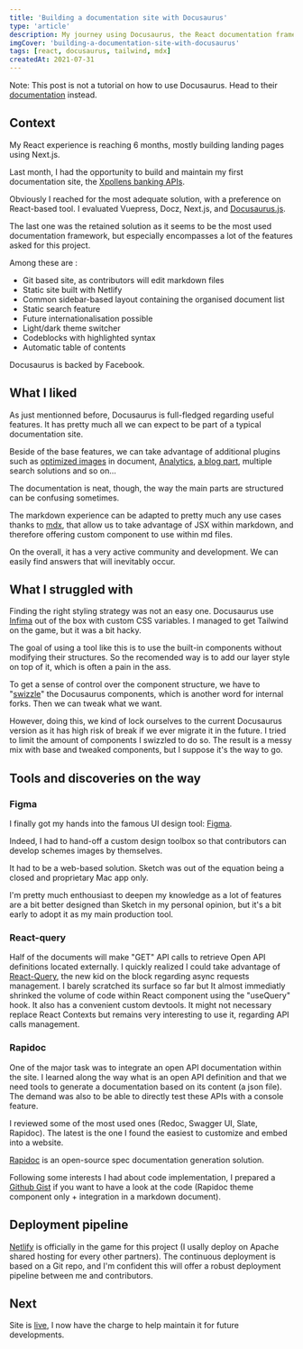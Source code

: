 ```yaml
---
title: 'Building a documentation site with Docusaurus'
type: 'article'
description: My journey using Docusaurus, the React documentation framework
imgCover: 'building-a-documentation-site-with-docusaurus'
tags: [react, docusaurus, tailwind, mdx]
createdAt: 2021-07-31
---
```


Note: This post is not a tutorial on how to use Docusaurus. Head to their [documentation](https://docusaurus.io/) instead.

## Context

My React experience is reaching 6 months, mostly building landing pages using Next.js.

Last month, I had the opportunity to build and maintain my first documentation site, the [Xpollens banking APIs](http://docs.xpollens.com/).

Obviously I reached for the most adequate solution, with a preference on React-based tool. I evaluated Vuepress, Docz, Next.js, and [Docusaurus.js](https://docusaurus.io/).

The last one was the retained solution as it seems to be the most used documentation framework, but especially encompasses a lot of the features asked for this project.

Among these are :

- Git based site, as contributors will edit markdown files
- Static site built with Netlify
- Common sidebar-based layout containing the organised document list
- Static search feature
- Future internationalisation possible
- Light/dark theme switcher
- Codeblocks with highlighted syntax
- Automatic table of contents

Docusaurus is backed by Facebook.

## What I liked

As just mentionned before, Docusaurus is full-fledged regarding useful features. It has pretty much all we can expect to be part of a typical documentation site.

Beside of the base features, we can take advantage of additional plugins such as [optimized images](https://docusaurus.io/docs/api/plugins/@docusaurus/plugin-ideal-image) in document, [Analytics](https://docusaurus.io/docs/api/plugins/@docusaurus/plugin-google-analytics), [a blog part](https://docusaurus.io/docs/api/plugins/@docusaurus/plugin-content-blog), multiple search solutions and so on...

The documentation is neat, though, the way the main parts are structured can be confusing sometimes.

The markdown experience can be adapted to pretty much any use cases thanks to [mdx](https://mdxjs.com/), that allow us to take advantage of JSX within markdown, and therefore offering custom component to use within md files.

On the overall, it has a very active community and development. We can easily find answers that will inevitably occur.

## What I struggled with

Finding the right styling strategy was not an easy one. Docusaurus use [Infima](https://infima.dev/) out of the box with custom CSS variables. I managed to get Tailwind on the game, but it was a bit hacky.

The goal of using a tool like this is to use the built-in components without modifying their structures. So the recomended way is to add our layer style on top of it, which is often a pain in the ass.

To get a sense of control over the component structure, we have to "[swizzle](https://docusaurus.io/docs/using-themes#swizzling-theme-components)" the Docusaurus components, which is another word for internal forks. Then we can tweak what we want.

However, doing this, we kind of lock ourselves to the current Docusaurus version as it has high risk of break if we ever migrate it in the future. I tried to limit the amount of components I swizzled to do so. The result is a messy mix with base and tweaked components, but I suppose it's the way to go.

## Tools and discoveries on the way

### Figma

I finally got my hands into the famous UI design tool: [Figma](https://www.figma.com/).

Indeed, I had to hand-off a custom design toolbox so that contributors can develop schemes images by themselves.

It had to be a web-based solution.
Sketch was out of the equation being a closed and proprietary Mac app only.

I'm pretty much enthousiast to deepen my knowledge as a lot of features are a bit better designed than Sketch in my personal opinion, but it's a bit early to adopt it as my main production tool.

### React-query

Half of the documents will make "GET" API calls to retrieve Open API definitions located externally. I quickly realized I could take advantage of [React-Query](https://react-query.tanstack.com/), the new kid on the block regarding async requests management. I barely scratched its surface so far but It almost immediatly shrinked the volume of code within React component using the "useQuery" hook. It also has a convenient custom devtools. It might not necessary replace React Contexts but remains very interesting to use it, regarding API calls management.

### Rapidoc

One of the major task was to integrate an open API documentation within the site. I learned along the way what is an open API definition and that we need tools to generate a documentation based on its content (a json file). The demand was also to be able to directly test these APIs with a console feature.

I reviewed some of the most used ones (Redoc, Swagger UI, Slate, Rapidoc). The latest is the one I found the easiest to customize and embed into a website.

[Rapidoc](https://mrin9.github.io/RapiDoc/) is an open-source spec documentation generation solution.

Following some interests I had about code implementation, I prepared a [Github Gist](https://gist.github.com/lansolo99/7ef719b4758b3d02fc710b9b3a993537) if you want to have a look at the code (Rapidoc theme component only + integration in a markdown document).

## Deployment pipeline

[Netlify](https://www.netlify.com/) is officially in the game for this project (I usally deploy on Apache shared hosting for every other partners). The continuous deployment is based on a Git repo, and I'm confident this will offer a robust deployment pipeline between me and contributors.

## Next

Site is [live](http://docs.xpollens.com/), I now have the charge to help maintain it for future developments.
